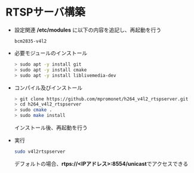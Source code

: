 # RTSPサーバ構築

* 設定関連
    **/etc/modules** に以下の内容を追記し、再起動を行う
    ```
    bcm2835-v4l2
    ```

* 必要モジュールのインストール

    ``` bash
    > sudo apt -y install git
    > sudo apt -y install cmake
    > sudo apt -y install liblivemedia-dev 
    ```

* コンパイル及びインストール

    ``` bash
    > git clone https://github.com/mpromonet/h264_v4l2_rtspserver.git
    > cd h264_v4l2_rtspserver
    > sudo cmake .
    > sudo make install
    ```

    インストール後、再起動を行う

* 実行

    ``` bash
    sudo v4l2rtspserver
    ```

    デフォルトの場合、**rtps://<IPアドレス>:8554/unicast**でアクセスできる
